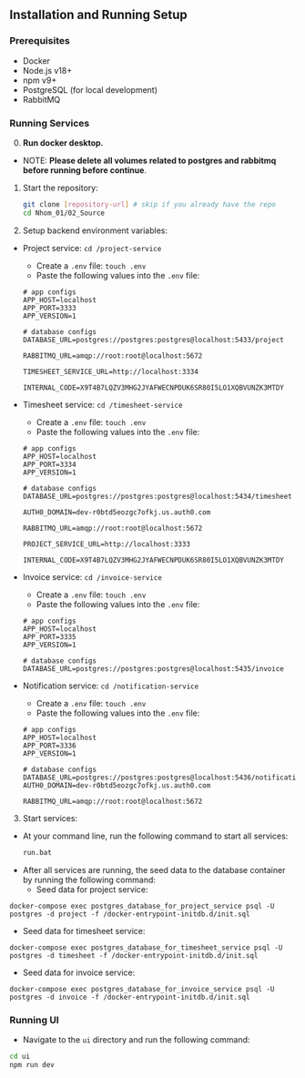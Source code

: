 ## Installation and Running Setup

### Prerequisites

- Docker
- Node.js v18+
- npm v9+
- PostgreSQL (for local development)
- RabbitMQ

### Running Services

0. **Run docker desktop.**

- NOTE: **Please delete all volumes related to postgres and rabbitmq before running before continue**.

1. Start the repository:

   ```bash
   git clone [repository-url] # skip if you already have the repo
   cd Nhom_01/02_Source
   ```

2. Setup backend environment variables:

- Project service: `cd /project-service`

  - Create a `.env` file: `touch .env`
  - Paste the following values into the `.env` file:

  ```env
  # app configs
  APP_HOST=localhost
  APP_PORT=3333
  APP_VERSION=1

  # database configs
  DATABASE_URL=postgres://postgres:postgres@localhost:5433/project

  RABBITMQ_URL=amqp://root:root@localhost:5672

  TIMESHEET_SERVICE_URL=http://localhost:3334

  INTERNAL_CODE=X9T4B7LQZV3MHG2JYAFWECNPDUK6SR80I5LO1XQBVUNZK3MTDY
  ```

- Timesheet service: `cd /timesheet-service`

  - Create a `.env` file: `touch .env`
  - Paste the following values into the `.env` file:

  ```.env
  # app configs
  APP_HOST=localhost
  APP_PORT=3334
  APP_VERSION=1

  # database configs
  DATABASE_URL=postgres://postgres:postgres@localhost:5434/timesheet

  AUTH0_DOMAIN=dev-r0btd5eozgc7ofkj.us.auth0.com

  RABBITMQ_URL=amqp://root:root@localhost:5672

  PROJECT_SERVICE_URL=http://localhost:3333

  INTERNAL_CODE=X9T4B7LQZV3MHG2JYAFWECNPDUK6SR80I5LO1XQBVUNZK3MTDY
  ```

- Invoice service: `cd /invoice-service`

  - Create a `.env` file: `touch .env`
  - Paste the following values into the `.env` file:

  ```.env
  # app configs
  APP_HOST=localhost
  APP_PORT=3335
  APP_VERSION=1

  # database configs
  DATABASE_URL=postgres://postgres:postgres@localhost:5435/invoice
  ```

- Notification service: `cd /notification-service`

  - Create a `.env` file: `touch .env`
  - Paste the following values into the `.env` file:

  ```.env
  # app configs
  APP_HOST=localhost
  APP_PORT=3336
  APP_VERSION=1

  # database configs
  DATABASE_URL=postgres://postgres:postgres@localhost:5436/notification
  AUTH0_DOMAIN=dev-r0btd5eozgc7ofkj.us.auth0.com

  RABBITMQ_URL=amqp://root:root@localhost:5672
  ```

3. Start services:

- At your command line, run the following command to start all services:
  ```cmd
  run.bat
  ```
- After all services are running, the seed data to the database container by running the following command:
  - Seed data for project service:

```
docker-compose exec postgres_database_for_project_service psql -U postgres -d project -f /docker-entrypoint-initdb.d/init.sql
```

- Seed data for timesheet service:

```
docker-compose exec postgres_database_for_timesheet_service psql -U postgres -d timesheet -f /docker-entrypoint-initdb.d/init.sql
```

- Seed data for invoice service:

```
docker-compose exec postgres_database_for_invoice_service psql -U postgres -d invoice -f /docker-entrypoint-initdb.d/init.sql
```

### Running UI

- Navigate to the `ui` directory and run the following command:

```cmd
cd ui
npm run dev
```
